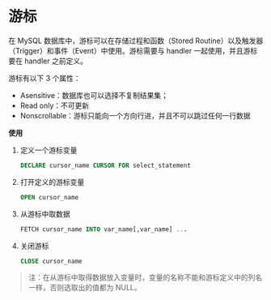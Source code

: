 <!--
 * @Github       : https://github.com/superzhc/BigData-A-Question
 * @Author       : SUPERZHC
 * @CreateDate   : 2020-12-16 14:18:02
 * @LastEditTime : 2020-12-16 14:45:29
 * @Copyright 2020 SUPERZHC
-->
# 游标

在 MySQL 数据库中，游标可以在存储过程和函数（Stored Routine）以及触发器（Trigger）和事件（Event）中使用。游标需要与 handler 一起使用，并且游标要在 handler 之前定义。

游标有以下 3 个属性：

- Asensitive：数据库也可以选择不复制结果集；
- Read only：不可更新
- Nonscrollable：游标只能向一个方向行进，并且不可以跳过任何一行数据

**使用**

1. 定义一个游标变量
   ```sql
   DECLARE cursor_name CURSOR FOR select_statement
   ```
2. 打开定义的游标变量
   ```sql
   OPEN cursor_name
   ```
3. 从游标中取数据
   ```sql
   FETCH cursor_name INTO var_name[,var_name] ...
   ```
4. 关闭游标
   ```sql
   CLOSE cursor_name
   ```

> 注：在从游标中取得数据放入变量时，变量的名称不能和游标定义中的列名一样，否则选取出的值都为 NULL。